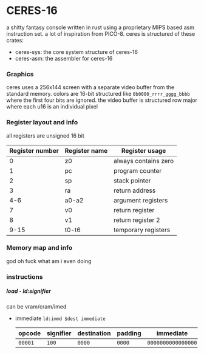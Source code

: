 # CERES-16
a shitty fantasy console written in rust using a proprietary MIPS based asm instruction set. a lot of inspiration from PICO-8. ceres is structured of these crates: 

- ceres-sys: the core system structure of ceres-16
- ceres-asm: the assembler for ceres-16

### Graphics

ceres uses a 256x144 screen with a separate video buffer from the standard memory. colors are 16-bit structured like `0b0000_rrrr_gggg_bbbb` where the first four bits are ignored. the video buffer is structured row major where each u16 is an individual pixel

### Register layout and info

all registers are unsigned 16 bit

| Register number | Register name | Register usage       |
| --------------- | ------------- | -------------------- |
| 0               | z0            | always contains zero |
| 1               | pc            | program counter      |
| 2               | sp            | stack pointer        |
| 3               | ra            | return address       |
| 4-6             | a0-a2         | argument registers   |
| 7               | v0            | return register      |
| 8               | v1            | return register 2    |
| 9-15            | t0-t6         | temporary registers  |

### Memory map and info

god oh fuck what am i even doing

### instructions

##### load - ld:signifier

can be vram/cram/imed

- immediate `ld:immd $dest immediate`

  | opcode  | signifier | destination | padding | immediate          |
  | ------- | --------- | ----------- | ------- | ------------------ |
  | `00001` | `100`     | `0000`      | `0000`  | `0000000000000000` |

  